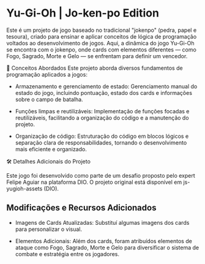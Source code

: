 # Yu-Gi-Oh | Jo-ken-po Edition

Este é um projeto de jogo baseado no tradicional "jokenpo" (pedra, papel e tesoura), criado para ensinar e aplicar conceitos de lógica de programação voltados ao desenvolvimento de jogos. Aqui, a dinâmica do jogo Yu-Gi-Oh se encontra com o jokenpo, onde cards com elementos diferentes — como Fogo, Sagrado, Morte e Gelo — se enfrentam para definir um vencedor.

📝 Conceitos Abordados
Este projeto aborda diversos fundamentos de programação aplicados a jogos:

- Armazenamento e gerenciamento de estado: Gerenciamento manual do estado do jogo, incluindo pontuação, estado dos cards e informações sobre o campo de batalha.

- Funções limpas e reutilizáveis: Implementação de funções focadas e reutilizáveis, facilitando a organização do código e a manutenção do projeto.

- Organização de código: Estruturação do código em blocos lógicos e separação clara de responsabilidades, tornando o desenvolvimento mais eficiente e organizado.

🛠️ Detalhes Adicionais do Projeto

Este jogo foi desenvolvido como parte de um desafio proposto pelo expert Felipe Aguiar na plataforma DIO. O projeto original está disponível em js-yugioh-assets (DIO).

## Modificações e Recursos Adicionados

- Imagens de Cards Atualizadas: Substituí algumas imagens dos cards para personalizar o visual.

- Elementos Adicionais: Além dos cards, foram atribuídos elementos de ataque como Fogo, Sagrado, Morte e Gelo para diversificar o sistema de combate e estratégia entre os jogadores.
